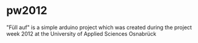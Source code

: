 pw2012
=======
"Füll auf" is a simple arduino project which was created during the project week 2012 at the University of Applied Sciences Osnabrück
